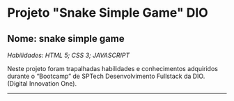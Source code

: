 # Projeto "Snake Simple Game" DIO

## Nome: snake simple game

*Habilidades: HTML 5; CSS 3; JAVASCRIPT*

Neste projeto foram trapalhadas habilidades e conhecimentos adquiridos durante o “Bootcamp” de SPTech Desenvolvimento Fullstack da DIO. (Digital Innovation One).
______________________________________________________________________________

